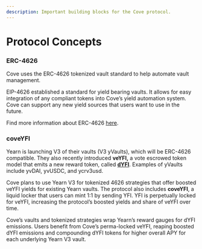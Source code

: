 ```yaml
---
description: Important building blocks for the Cove protocol.
---
```


# Protocol Concepts

### ERC-4626

Cove uses the ERC-4626 tokenized vault standard to help automate vault management.

EIP-4626 established a standard for yield bearing vaults. It allows for easy integration of any compliant tokens into Cove’s yield automation system. Cove can support any new yield sources that users want to use in the future.

Find more information about ERC-4626 [here](https://eips.ethereum.org/EIPS/eip-4626).

### coveYFI

Yearn is launching V3 of their vaults (V3 yVaults), which will be ERC-4626 compatible. They also recently introduced **veYFI,** a vote escrowed token model that emits a new reward token, called [**dYFI**](https://docs.yearn.fi/contributing/governance/veyfi#dyfi). Examples of yVaults include yvDAI, yvUSDC, and ycrv3usd.

Cove plans to use Yearn V3 for tokenized 4626 strategies that offer boosted veYFI yields for existing Yearn vaults. The protocol also includes **coveYFI**, a liquid locker that users can mint 1:1 by sending YFI. YFI is perpetually locked for veYFI, increasing the protocol’s boosted yields and share of veYFI over time.

Cove’s vaults and tokenized strategies wrap Yearn’s reward gauges for dYFI emissions. Users benefit from Cove’s perma-locked veYFI, reaping boosted dYFI emissions and compounding dYFI tokens for higher overall APY for each underlying Yearn V3 vault.

<figure><img src=".gitbook/assets/yfi.svg" alt=""><figcaption></figcaption></figure>
